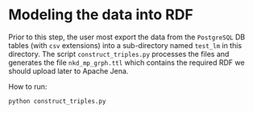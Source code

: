 # Modeling the data into RDF

Prior to this step, the user most export the data from the `PostgreSQL` DB tables (with `csv` extensions) into a sub-directory named `test_lm` in this directory.
The script `construct_triples.py` processes the files and generates the file `nkd_mp_grph.ttl` which contains the required RDF we should upload later to Apache Jena.

How to run:
```
python construct_triples.py
```